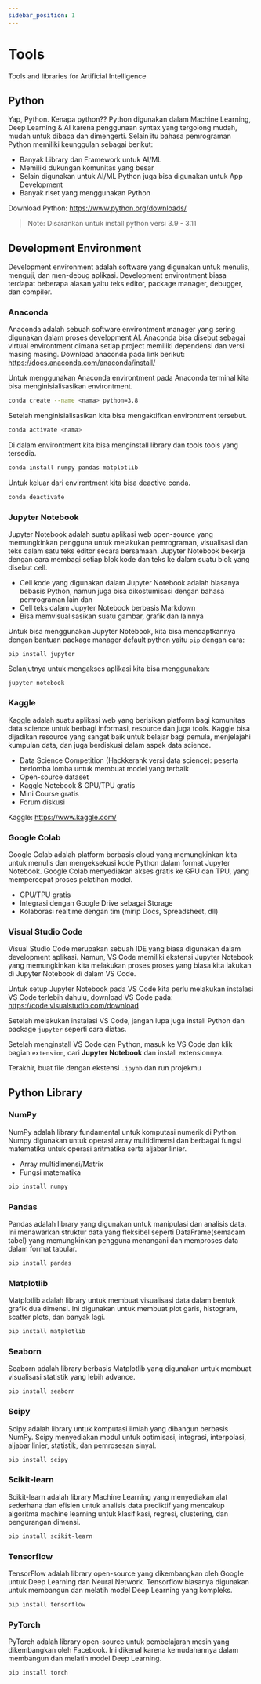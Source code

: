 ```yaml
---
sidebar_position: 1
---
```


Tools 
=====

Tools and libraries for Artificial Intelligence

## Python

Yap, Python. Kenapa python?? Python digunakan dalam Machine Learning, Deep Learning & AI karena penggunaan syntax yang tergolong mudah, mudah untuk dibaca dan dimengerti. Selain itu bahasa pemrograman Python memiliki keunggulan sebagai berikut:

- Banyak Library dan Framework untuk AI/ML
- Memiliki dukungan komunitas yang besar
- Selain digunakan untuk AI/ML Python juga bisa digunakan untuk App Development
- Banyak riset yang menggunakan Python

Download Python: https://www.python.org/downloads/ 

> Note: Disarankan untuk install python versi 3.9 - 3.11
 
## Development Environment
Development environment adalah software yang digunakan untuk menulis, menguji, dan men-debug aplikasi. Development environtment biasa terdapat beberapa alasan yaitu teks editor, package manager, debugger, dan compiler.

### Anaconda

Anaconda adalah sebuah software environtment manager yang sering digunakan dalam proses development AI. Anaconda bisa disebut sebagai virtual environtment dimana setiap project memiliki dependensi dan versi masing masing. Download anaconda pada link berikut: https://docs.anaconda.com/anaconda/install/

Untuk menggunakan Anaconda environtment pada Anaconda terminal kita bisa menginisialisasikan environtment. 
```bash
conda create --name <nama> python=3.8
```

Setelah menginisialisasikan kita bisa mengaktifkan environtment tersebut.
```bash
conda activate <nama>
```

Di dalam environtment kita bisa menginstall library dan tools tools yang tersedia.
```bash
conda install numpy pandas matplotlib
```

Untuk keluar dari environtment kita bisa deactive conda.
```bash
conda deactivate
```

### Jupyter Notebook

Jupyter Notebook adalah suatu aplikasi web open-source yang memungkinkan pengguna untuk melakukan pemrograman, visualisasi dan teks dalam satu teks editor secara bersamaan. Jupyter Notebook bekerja dengan cara membagi setiap blok kode dan teks ke dalam suatu blok yang disebut cell. 

- Cell kode yang digunakan dalam Jupyter Notebook adalah biasanya bebasis Python, namun juga bisa dikostumisasi dengan bahasa pemrograman lain dan 
- Cell teks dalam Jupyter Notebook berbasis Markdown
- Bisa memvisualisasikan suatu gambar, grafik dan lainnya

Untuk bisa menggunakan Jupyter Notebook, kita bisa mendaptkannya dengan bantuan package manager default python yaitu `pip` dengan cara:

```pwsh | bash
pip install jupyter
```

Selanjutnya untuk mengakses aplikasi kita bisa menggunakan:
```pwsh
jupyter notebook
```

### Kaggle

Kaggle adalah suatu aplikasi web yang berisikan platform bagi komunitas data science untuk berbagi informasi, resource dan juga tools. Kaggle bisa dijadikan resource yang sangat baik untuk belajar bagi pemula, menjelajahi kumpulan data, dan juga berdiskusi dalam aspek data science.

- Data Science Competition (Hackkerank versi data science): peserta berlomba lomba untuk membuat model yang terbaik
- Open-source dataset
- Kaggle Notebook & GPU/TPU gratis
- Mini Course gratis
- Forum diskusi

Kaggle: https://www.kaggle.com/

### Google Colab

Google Colab adalah platform berbasis cloud yang memungkinkan kita untuk menulis dan mengeksekusi kode Python dalam format Jupyter Notebook. Google Colab menyediakan akses gratis ke GPU dan TPU, yang mempercepat proses pelatihan model.

- GPU/TPU gratis
- Integrasi dengan Google Drive sebagai Storage
- Kolaborasi realtime dengan tim (mirip Docs, Spreadsheet, dll)

### Visual Studio Code

Visual Studio Code merupakan sebuah IDE yang biasa digunakan dalam development aplikasi. Namun, VS Code memiliki ekstensi Jupyter Notebook yang memungkinkan kita melakukan proses proses yang biasa kita lakukan di Jupyter Notebook di dalam VS Code. 

Untuk setup Jupyter Notebook pada VS Code kita perlu melakukan instalasi VS Code terlebih dahulu, download VS Code pada: https://code.visualstudio.com/download

Setelah melakukan instalasi VS Code, jangan lupa juga install Python dan package `jupyter` seperti cara diatas.

Setelah menginstall VS Code dan Python, masuk ke VS Code dan klik bagian `extension`, cari **Jupyter Notebook** dan install extensionnya.

Terakhir, buat file dengan ekstensi `.ipynb` dan run projekmu

## Python Library

### NumPy

NumPy adalah library fundamental untuk komputasi numerik di Python. Numpy digunakan untuk operasi array multidimensi dan berbagai fungsi matematika untuk operasi aritmatika serta aljabar linier.

- Array multidimensi/Matrix
- Fungsi matematika

```bash
pip install numpy
```

### Pandas

Pandas adalah library yang digunakan untuk manipulasi dan analisis data. Ini menawarkan struktur data yang fleksibel seperti DataFrame(semacam tabel) yang memungkinkan pengguna menangani dan memproses data dalam format tabular.

```bash
pip install pandas
```

### Matplotlib

Matplotlib adalah library untuk membuat visualisasi data dalam bentuk grafik dua dimensi. Ini digunakan untuk membuat plot garis, histogram, scatter plots, dan banyak lagi.

```bash
pip install matplotlib
```

### Seaborn

Seaborn adalah library berbasis Matplotlib yang digunakan untuk membuat visualisasi statistik yang lebih advance.

```bash
pip install seaborn
```

### Scipy

Scipy adalah library untuk komputasi ilmiah yang dibangun berbasis NumPy. Scipy menyediakan modul untuk optimisasi, integrasi, interpolasi, aljabar linier, statistik, dan pemrosesan sinyal.

```bash
pip install scipy
```

### Scikit-learn

Scikit-learn adalah library Machine Learning yang menyediakan alat sederhana dan efisien untuk analisis data prediktif yang mencakup algoritma machine learning untuk klasifikasi, regresi, clustering, dan pengurangan dimensi.

```bash
pip install scikit-learn
```

### Tensorflow

TensorFlow adalah library open-source yang dikembangkan oleh Google untuk Deep Learning dan Neural Network. Tensorflow biasanya digunakan untuk membangun dan melatih model Deep Learning yang kompleks.

```bash
pip install tensorflow
```

### PyTorch

PyTorch adalah library open-source untuk pembelajaran mesin yang dikembangkan oleh Facebook. Ini dikenal karena kemudahannya dalam membangun dan melatih model Deep Learning.

```bash
pip install torch
```